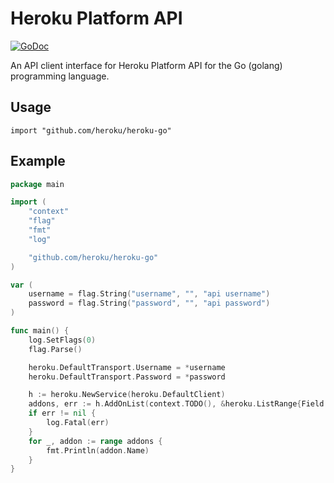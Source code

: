 # Heroku Platform API

[![GoDoc](https://godoc.org/github.com/heroku/heroku-go?status.svg)](https://godoc.org/github.com/heroku/heroku-go)

An API client interface for Heroku Platform API for the Go (golang)
programming language.

## Usage

	import "github.com/heroku/heroku-go"

## Example

```go
package main

import (
	"context"
	"flag"
	"fmt"
	"log"

	"github.com/heroku/heroku-go"
)

var (
	username = flag.String("username", "", "api username")
	password = flag.String("password", "", "api password")
)

func main() {
	log.SetFlags(0)
	flag.Parse()

	heroku.DefaultTransport.Username = *username
	heroku.DefaultTransport.Password = *password

	h := heroku.NewService(heroku.DefaultClient)
	addons, err := h.AddOnList(context.TODO(), &heroku.ListRange{Field: "name"})
	if err != nil {
		log.Fatal(err)
	}
	for _, addon := range addons {
		fmt.Println(addon.Name)
	}
}
```
